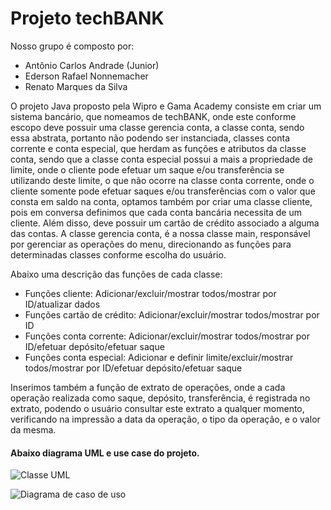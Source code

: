 # Projeto techBANK

Nosso grupo é composto por:
* Antônio Carlos Andrade (Junior)
* Ederson Rafael Nonnemacher
* Renato Marques da Silva

O projeto Java proposto pela Wipro e Gama Academy consiste em criar um sistema bancário,
que nomeamos de techBANK, onde este conforme escopo deve possuir uma classe gerencia conta, a classe conta,
sendo essa abstrata, portanto não podendo ser instanciada, classes conta corrente e conta especial,
que herdam as funções e atributos da classe conta, sendo que a classe conta especial possui a mais a
propriedade de limite, onde o cliente pode efetuar um saque e/ou transferência se
utilizando deste limite, o que não ocorre na classe conta corrente, onde o cliente somente
pode efetuar saques e/ou transferências com o valor que consta em saldo na conta, optamos também
por criar uma classe cliente, pois em conversa definimos que cada conta bancária necessita de um cliente.
Além disso, deve possuir um cartão de crédito associado a alguma das contas.
A classe gerencia conta, é a nossa classe main, responsável por gerenciar as operações do menu, direcionando
as funções para determinadas classes conforme escolha do usuário.

Abaixo uma descrição das funções de cada classe:

* Funções cliente: Adicionar/excluir/mostrar todos/mostrar por ID/atualizar dados
* Funções cartão de crédito: Adicionar/excluir/mostrar todos/mostrar por ID
* Funções conta corrente: Adicionar/excluir/mostrar todos/mostrar por ID/efetuar depósito/efetuar saque
* Funções conta especial: Adicionar e definir limite/excluir/mostrar todos/mostrar por ID/efetuar depósito/efetuar saque

Inserimos também a função de extrato de operações, onde a cada operação realizada como saque, depósito, transferência,
é registrada no extrato, podendo o usuário consultar este extrato a qualquer momento, verificando na impressão
a data da operação, o tipo da operação, e o valor da mesma.


#### Abaixo diagrama UML e use case do projeto.

![Classe UML](https://user-images.githubusercontent.com/45982271/163680038-7f2f3341-aa20-4a06-83bf-0d55a5022aac.jpeg)


![Diagrama de caso de uso](https://user-images.githubusercontent.com/45982271/163680043-3520557c-3859-469e-99e2-c4567249056e.jpeg)
